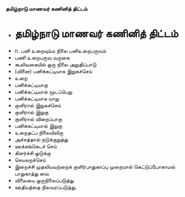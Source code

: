 **தமிழ்நாடு மாணவர் கணினித் திட்டம்**
- # தமிழ்நாடு மாணவர் கணினித் திட்டம்
- n. பனி உறையும்ம நிலை பனிஉறைபருவம்
- பணி உறைபருவ வருகை
- கூலிவகையில் ஒரு நிலை அறுதிப்பாடு
- (வினை) பனிக்கட்டியாக இறுகச்செய்
- உறை
- பனிக்கட்டியாகு
- பனிக்கட்டியால் மூடப்பெறு
- பனிக்கட்டியாக மாறு
- குளிரால் இறுகச்செய்
- குளிரால் இறுகு
- குளிரால் விறைப்பாகு
- பனிக்கட்டியால் இறுகு
- உறைதட்ப நிலையிலிரு
- அச்சத்தால் நடுக்குறுத்து
- ஊக்கங்கெடச் செய்
- கிளர்ச்சி ஒடுக்கு
- செயலறச்செய்
- இறைச்சி முதலியவற்றைக் குளிர்பாதுகாப்பு முறையால் கெட்டுப்போகாமல் பாதுகாத்து வை
- விலையை ஒருநிலைப்படுத்து
- ஊதியத்தை நிலவரப்படுத்து.

